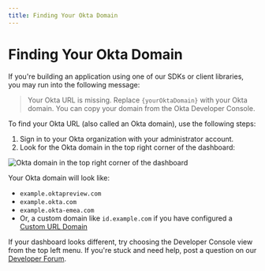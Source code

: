 ```yaml
---
title: Finding Your Okta Domain
---
```


# Finding Your Okta Domain

If you're building an application using one of our SDKs or client libraries, you may run into the following message:

> Your Okta URL is missing. Replace `{yourOktaDomain}` with your Okta domain. You can copy your domain from the Okta Developer Console.

To find your Okta URL (also called an Okta domain), use the following steps:

1. Sign in to your Okta organization with your administrator account.
2. Look for the Okta domain in the top right corner of the dashboard:

![Okta domain in the top right corner of the dashboard](/assets/img/okta-domain.png "Okta domain in the top right corner of the dashboard")

Your Okta domain will look like:

* `example.oktapreview.com`
* `example.okta.com`
* `example.okta-emea.com`
* Or, a custom domain like `id.example.com` if you have configured a [Custom URL Domain](https://help.okta.com/en/prod/Content/Topics/Settings/custom-url-domain.htm?cshid=ext_custom_url_domain)

If your dashboard looks different, try choosing the Developer Console view from the top left menu. If you're stuck and need help, post a question on our [Developer Forum](https://devforum.okta.com).
